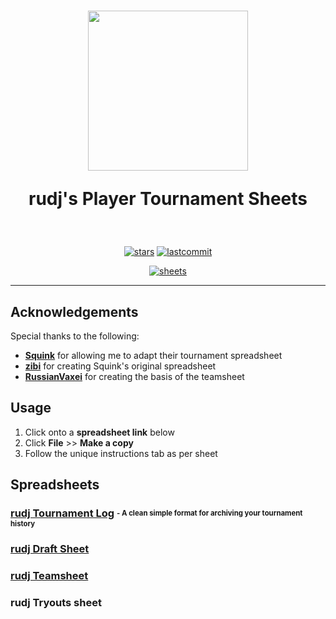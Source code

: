 <h1 align="center">
  <a href="https://github.com/ryancranie/tourney-sheets">
    <img src="https://media.discordapp.net/attachments/830112595854884925/1282700564131479552/logo.png?ex=66e04f7d&is=66defdfd&hm=8da759cca7ab12ce0168883aa6a41aa9a12a707775156936dfaf49b38208dba1 alt="Logo" width="256" height="256">
  </a>  
  
  rudj's Player Tournament Sheets
</h1>

<div align="center">
<br />

[![stars](https://img.shields.io/github/stars/ryancranie/tourney-sheets?style=flat-square)](https://github.com/ryancranie/tourney-sheets)
[![lastcommit](https://img.shields.io/github/last-commit/ryancranie/tourney-sheets?style=flat-square)](https://github.com/ryancranie/tourney-sheets)

[![sheets](https://img.shields.io/badge/Google_Sheets-34A853?style=for-the-badge&logo=google-sheets&logoColor=white)](https://drive.google.com/drive/folders/1apSsEoAv3WGYSrVMohPvmrMSO5MPxdCC?usp=sharing)

---

</div>

## Acknowledgements
Special thanks to the following:
- [**Squink**](https://osu.ppy.sh/users/12058601) for allowing me to adapt their tournament spreadsheet
- [**zibi**](https://osu.ppy.sh/users/11301620) for creating Squink's original spreadsheet
- [**RussianVaxei**](https://osu.ppy.sh/users/4999119) for creating the basis of the teamsheet

## Usage
1. Click onto a **spreadsheet link** below
2. Click **File** >> **Make a copy**
3. Follow the unique instructions tab as per sheet

## Spreadsheets
### [rudj Tournament Log](https://docs.google.com/spreadsheets/d/1AIb1ZBtszDdxegGoAUQYBmBnczXaw4w7y6BX_9AJpjc/edit?gid=1691992926#gid=1691992926) <sub><sup>- A clean simple format for archiving your tournament history</sup></sub>
### [rudj Draft Sheet]()
### [rudj Teamsheet]()
### rudj Tryouts sheet
